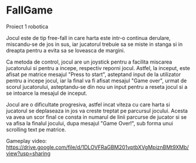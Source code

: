 # FallGame
Proiect 1 robotica

Jocul este de tip free-fall in care harta
este intr-o continua derulare, miscandu-se de jos in sus, iar jucatorul trebuie sa se miste
in stanga si in dreapta pentru a evita sa se loveasca de margini.

Ca metoda de control, jocul are un joystick pentru a
facilita miscarea jucatorului si pentru a incepe, respectiv reporni jocul. Astfel, la inceput,
este afisat pe matrice mesajul "Press to start", asteptand input de la utilizator
pentru a incepe jocul, iar la final va fi afisat mesajul "Game over", urmat de scorul jucatorului, asteptandu-se din nou un
input pentru a reseta jocul si a se intoarce la mesajul de inceput.

Jocul are o dificultate progresiva, astfel incat viteza cu care harta si jucatorul
se deplaseaza in jos va creste treptat pe parcursul jocului. Acesta va avea un scor final
ce consta in numarul de linii parcurse de jucator si se va afisa la finalul jocului, dupa
mesajul "Game Over!", sub forma unui scrolling text pe matrice.

Gameplay video: https://drive.google.com/file/d/1DLOVFRaGBM201vptbXVgMpiznBMt9XMb/view?usp=sharing
